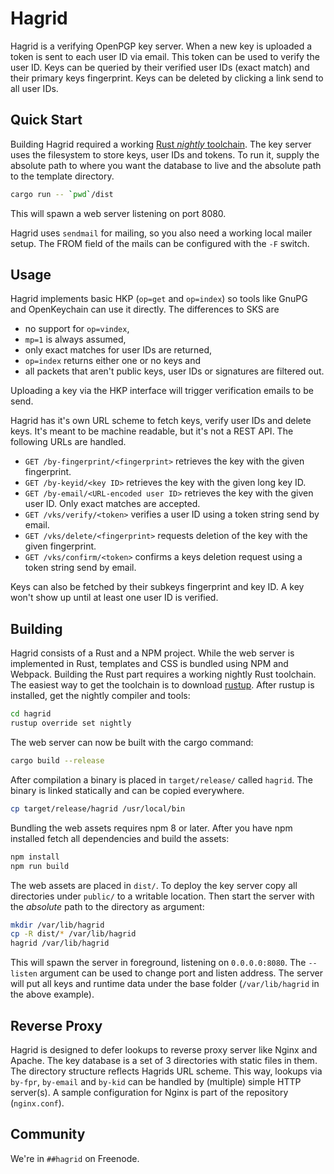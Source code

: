 Hagrid
======

Hagrid is a verifying OpenPGP key server. When a new key is uploaded a
token is sent to each user ID via email. This token can be used to verify the
user ID. Keys can be queried by their verified user IDs (exact match) and their
primary keys fingerprint. Keys can be deleted by clicking a link send to all
user IDs.

Quick Start
-----------

Building Hagrid required a working [Rust _nightly_
toolchain](https://rust-lang.org). The key server uses the filesystem to store
keys, user IDs and tokens. To run it, supply the absolute path to where you
want the database to live and the absolute path to the template directory.

```bash
cargo run -- `pwd`/dist
```

This will spawn a web server listening on port 8080.

Hagrid uses `sendmail` for mailing, so you also need a working local mailer
setup. The FROM field of the mails can be configured with the `-F` switch.

Usage
-----

Hagrid implements basic HKP (`op=get` and `op=index`) so tools like GnuPG and
OpenKeychain can use it directly. The differences to SKS are

 - no support for `op=vindex`,
 - `mp=1` is always assumed,
 - only exact matches for user IDs are returned,
 - `op=index` returns either one or no keys and
 - all packets that aren't public keys, user IDs or signatures are filtered out.

Uploading a key via the HKP interface will trigger verification emails to be
send.

Hagrid has it's own URL scheme to fetch keys, verify user IDs and delete keys.
It's meant to be machine readable, but it's not a REST API. The following URLs
are handled.

- `GET /by-fingerprint/<fingerprint>` retrieves the key with the given
  fingerprint.
- `GET /by-keyid/<key ID>` retrieves the key with the given long key ID.
- `GET /by-email/<URL-encoded user ID>` retrieves the key with the given user
  ID. Only exact matches are accepted.
- `GET /vks/verify/<token>` verifies a user ID using a token string send by
  email.
- `GET /vks/delete/<fingerprint>` requests deletion of the key with the given
  fingerprint.
- `GET /vks/confirm/<token>` confirms a keys deletion request using a token
  string send by email.

Keys can also be fetched by their subkeys fingerprint and key ID. A key won't
show up until at least one user ID is verified.

Building
--------

Hagrid consists of a Rust and a NPM project. While the web server is
implemented in Rust, templates and CSS is bundled using NPM and Webpack.
Building the Rust part requires a working nightly Rust toolchain. The
easiest way to get the toolchain is to download [rustup](https://rustup.rs).
After rustup is installed, get the nightly compiler and tools:

```bash
cd hagrid
rustup override set nightly
```

The web server can now be built with the cargo command:

```bash
cargo build --release
```

After compilation a binary is placed in `target/release/` called
`hagrid`. The binary is linked statically and can be copied everywhere.

```bash
cp target/release/hagrid /usr/local/bin
```

Bundling the web assets requires npm 8 or later. After you have npm installed
fetch all dependencies and build the assets:

```bash
npm install
npm run build
```

The web assets are placed in `dist/`. To deploy the key server copy all
directories under `public/` to a writable location. Then start the server with
the _absolute_ path to the directory as argument:

```bash
mkdir /var/lib/hagrid
cp -R dist/* /var/lib/hagrid
hagrid /var/lib/hagrid
```

This will spawn the server in foreground, listening on `0.0.0.0:8080`. The
`--listen` argument can be used to change port and listen address. The server
will put all keys and runtime data under the base folder (`/var/lib/hagrid`
in the above example).

Reverse Proxy
-------------

Hagrid is designed to defer lookups to reverse proxy server like Nginx and
Apache. The key database is a set of 3 directories with static files in them.
The directory structure reflects Hagrids URL scheme. This way, lookups via
`by-fpr`, `by-email` and `by-kid` can be handled by (multiple) simple HTTP
server(s). A sample configuration for Nginx is part of the repository
(`nginx.conf`).

Community
---------

We're in `##hagrid` on Freenode.
